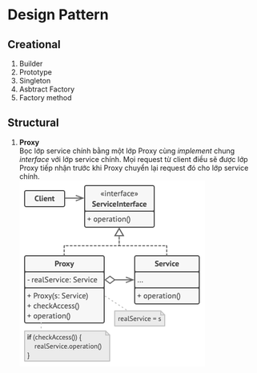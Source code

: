 # Design Pattern

## Creational
1. Builder
2. Prototype
3. Singleton
4. Asbtract Factory
5. Factory method

## Structural
1. **Proxy**\
  Bọc lớp service chính bằng một lớp Proxy cùng *implement* chung *interface* với lớp service chính. Mọi request từ client điều sẽ được lớp Proxy tiếp nhận trước khi Proxy chuyển lại request đó cho lớp service chính.\
![Proxy-Diagram](/assets/diagrams/proxy-diagram.png "Proxy Class Diagram")
